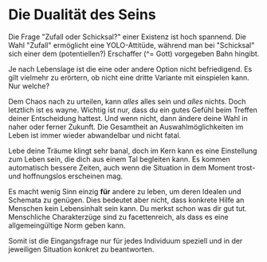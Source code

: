 # Die Dualität des Seins

Die Frage "Zufall oder Schicksal?" einer Existenz ist hoch spannend. Die Wahl "Zufall" ermöglicht eine YOLO-Attitüde, während man bei "Schicksal" sich einer dem (potentiellen?) Erschaffer (^= Gott) vorgegeben Bahn hingibt.

Je nach Lebenslage ist die eine oder andere Option nicht befriedigend. Es gilt vielmehr zu erörtern, ob nicht eine dritte Variante mit einspielen kann. Nur welche?

Dem Chaos nach zu urteilen, kann *alles* alles sein und *alles* nichts. Doch letztlich ist es wayne. Wichtig ist nur, dass du ein gutes Gefühl beim Treffen deiner Entscheidung hattest. Und wenn nicht, dann ändere deine Wahl in naher oder ferner Zukunft. Die Gesamtheit an Auswahlmöglichkeiten im Leben ist immer wieder abwandelbar und nicht fatal.

Lebe deine Träume klingt sehr banal, doch im Kern kann es eine Einstellung zum Leben sein, die dich aus einem Tal begleiten kann. Es kommen automatisch bessere Zeiten, auch wenn die Situation in dem Moment trost- und hoffnungslos erscheinen mag.

Es macht wenig Sinn einzig __für__ andere zu leben, um deren Idealen und Schemata zu genügen. Dies bedeutet aber nicht, dass konkrete Hilfe an Menschen kein Lebensinhalt sein kann. Du merkst schon was dir gut tut. Menschliche Charakterzüge sind zu facettenreich, als dass es eine allgemeingültige Norm geben kann.

Somit ist die Eingangsfrage nur für jedes Individuum speziell und in der jeweiligen Situation konkret zu beantworten.
